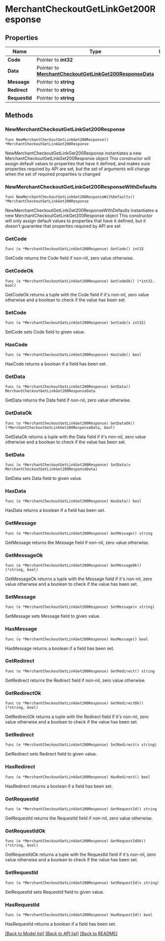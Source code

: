 # MerchantCheckoutGetLinkGet200Response

## Properties

Name | Type | Description | Notes
------------ | ------------- | ------------- | -------------
**Code** | Pointer to **int32** |  | [optional] 
**Data** | Pointer to [**MerchantCheckoutGetLinkGet200ResponseData**](MerchantCheckoutGetLinkGet200ResponseData.md) |  | [optional] 
**Message** | Pointer to **string** |  | [optional] 
**Redirect** | Pointer to **string** |  | [optional] 
**RequestId** | Pointer to **string** |  | [optional] 

## Methods

### NewMerchantCheckoutGetLinkGet200Response

`func NewMerchantCheckoutGetLinkGet200Response() *MerchantCheckoutGetLinkGet200Response`

NewMerchantCheckoutGetLinkGet200Response instantiates a new MerchantCheckoutGetLinkGet200Response object
This constructor will assign default values to properties that have it defined,
and makes sure properties required by API are set, but the set of arguments
will change when the set of required properties is changed

### NewMerchantCheckoutGetLinkGet200ResponseWithDefaults

`func NewMerchantCheckoutGetLinkGet200ResponseWithDefaults() *MerchantCheckoutGetLinkGet200Response`

NewMerchantCheckoutGetLinkGet200ResponseWithDefaults instantiates a new MerchantCheckoutGetLinkGet200Response object
This constructor will only assign default values to properties that have it defined,
but it doesn't guarantee that properties required by API are set

### GetCode

`func (o *MerchantCheckoutGetLinkGet200Response) GetCode() int32`

GetCode returns the Code field if non-nil, zero value otherwise.

### GetCodeOk

`func (o *MerchantCheckoutGetLinkGet200Response) GetCodeOk() (*int32, bool)`

GetCodeOk returns a tuple with the Code field if it's non-nil, zero value otherwise
and a boolean to check if the value has been set.

### SetCode

`func (o *MerchantCheckoutGetLinkGet200Response) SetCode(v int32)`

SetCode sets Code field to given value.

### HasCode

`func (o *MerchantCheckoutGetLinkGet200Response) HasCode() bool`

HasCode returns a boolean if a field has been set.

### GetData

`func (o *MerchantCheckoutGetLinkGet200Response) GetData() MerchantCheckoutGetLinkGet200ResponseData`

GetData returns the Data field if non-nil, zero value otherwise.

### GetDataOk

`func (o *MerchantCheckoutGetLinkGet200Response) GetDataOk() (*MerchantCheckoutGetLinkGet200ResponseData, bool)`

GetDataOk returns a tuple with the Data field if it's non-nil, zero value otherwise
and a boolean to check if the value has been set.

### SetData

`func (o *MerchantCheckoutGetLinkGet200Response) SetData(v MerchantCheckoutGetLinkGet200ResponseData)`

SetData sets Data field to given value.

### HasData

`func (o *MerchantCheckoutGetLinkGet200Response) HasData() bool`

HasData returns a boolean if a field has been set.

### GetMessage

`func (o *MerchantCheckoutGetLinkGet200Response) GetMessage() string`

GetMessage returns the Message field if non-nil, zero value otherwise.

### GetMessageOk

`func (o *MerchantCheckoutGetLinkGet200Response) GetMessageOk() (*string, bool)`

GetMessageOk returns a tuple with the Message field if it's non-nil, zero value otherwise
and a boolean to check if the value has been set.

### SetMessage

`func (o *MerchantCheckoutGetLinkGet200Response) SetMessage(v string)`

SetMessage sets Message field to given value.

### HasMessage

`func (o *MerchantCheckoutGetLinkGet200Response) HasMessage() bool`

HasMessage returns a boolean if a field has been set.

### GetRedirect

`func (o *MerchantCheckoutGetLinkGet200Response) GetRedirect() string`

GetRedirect returns the Redirect field if non-nil, zero value otherwise.

### GetRedirectOk

`func (o *MerchantCheckoutGetLinkGet200Response) GetRedirectOk() (*string, bool)`

GetRedirectOk returns a tuple with the Redirect field if it's non-nil, zero value otherwise
and a boolean to check if the value has been set.

### SetRedirect

`func (o *MerchantCheckoutGetLinkGet200Response) SetRedirect(v string)`

SetRedirect sets Redirect field to given value.

### HasRedirect

`func (o *MerchantCheckoutGetLinkGet200Response) HasRedirect() bool`

HasRedirect returns a boolean if a field has been set.

### GetRequestId

`func (o *MerchantCheckoutGetLinkGet200Response) GetRequestId() string`

GetRequestId returns the RequestId field if non-nil, zero value otherwise.

### GetRequestIdOk

`func (o *MerchantCheckoutGetLinkGet200Response) GetRequestIdOk() (*string, bool)`

GetRequestIdOk returns a tuple with the RequestId field if it's non-nil, zero value otherwise
and a boolean to check if the value has been set.

### SetRequestId

`func (o *MerchantCheckoutGetLinkGet200Response) SetRequestId(v string)`

SetRequestId sets RequestId field to given value.

### HasRequestId

`func (o *MerchantCheckoutGetLinkGet200Response) HasRequestId() bool`

HasRequestId returns a boolean if a field has been set.


[[Back to Model list]](../README.md#documentation-for-models) [[Back to API list]](../README.md#documentation-for-api-endpoints) [[Back to README]](../README.md)


